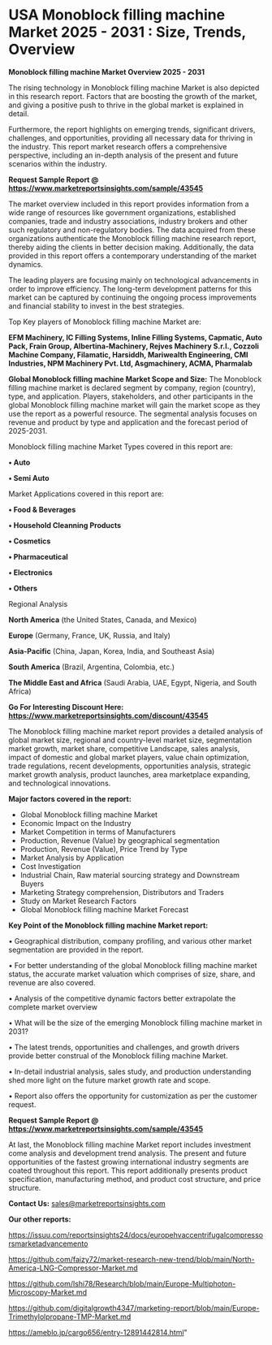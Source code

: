 # USA Monoblock filling machine Market 2025 - 2031 : Size, Trends, Overview

<Strong> Monoblock filling machine Market Overview 2025 - 2031</strong>

The rising technology in Monoblock filling machine Market is also depicted in this research report. Factors that are boosting the growth of the market, and giving a positive push to thrive in the global market is explained in detail.

Furthermore, the report highlights on emerging trends, significant drivers, challenges, and opportunities, providing all necessary data for thriving in the industry. This report market research offers a comprehensive perspective, including an in-depth analysis of the present and future scenarios within the industry.

<strong>Request Sample Report @ <a href=https://www.marketreportsinsights.com/sample/43545>https://www.marketreportsinsights.com/sample/43545</a></strong>

The market overview included in this report provides information from a wide range of resources like government organizations, established companies, trade and industry associations, industry brokers and other such regulatory and non-regulatory bodies. The data acquired from these organizations authenticate the Monoblock filling machine research report, thereby aiding the clients in better decision making. Additionally, the data provided in this report offers a contemporary understanding of the market dynamics.

The leading players are focusing mainly on technological advancements in order to improve efficiency. The long-term development patterns for this market can be captured by continuing the ongoing process improvements and financial stability to invest in the best strategies.

Top Key players of Monoblock filling machine Market are:

<strong>EFM Machinery, IC Filling Systems, Inline Filling Systems, Capmatic, Auto Pack, Frain Group, Albertina-Machinery, Rejves Machinery S.r.l., Cozzoli Machine Company, Filamatic, Harsiddh, Mariwealth Engineering, CMI Industries, NPM Machinery Pvt. Ltd, Asgmachinery, ACMA, Pharmalab</strong>

<strong><b>Global Monoblock filling machine Market Scope and Size:</b></strong>
The Monoblock filling machine market is declared segment by company, region (country), type, and application. Players, stakeholders, and other participants in the global Monoblock filling machine market will gain the market scope as they use the report as a powerful resource. The segmental analysis focuses on revenue and product by type and application and the forecast period of 2025-2031.

Monoblock filling machine Market Types covered in this report are:

<strong>•  Auto

•  Semi Auto</strong>

Market Applications covered in this report are:

<strong>•  Food & Beverages

•  Household Cleanning Products

•  Cosmetics

•  Pharmaceutical

•  Electronics

•  Others</strong> 

Regional Analysis

<strong>North America</strong> (the United States, Canada, and Mexico)

<strong>Europe</strong> (Germany, France, UK, Russia, and Italy)

<strong>Asia-Pacific</strong> (China, Japan, Korea, India, and Southeast Asia)

<strong>South America</strong> (Brazil, Argentina, Colombia, etc.)

<strong>The Middle East and Africa</strong> (Saudi Arabia, UAE, Egypt, Nigeria, and South Africa)

<strong>Go For Interesting Discount Here: <a href=https://www.marketreportsinsights.com/discount/43545>https://www.marketreportsinsights.com/discount/43545</a></strong>

The Monoblock filling machine market report provides a detailed analysis of global market size, regional and country-level market size, segmentation market growth, market share, competitive Landscape, sales analysis, impact of domestic and global market players, value chain optimization, trade regulations, recent developments, opportunities analysis, strategic market growth analysis, product launches, area marketplace expanding, and technological innovations.

<strong><b>Major factors covered in the report:</b></strong>
<ul>
  <li>Global Monoblock filling machine Market </li>
  <li>Economic Impact on the Industry</li>
  <li>Market Competition in terms of Manufacturers</li>
  <li>Production, Revenue (Value) by geographical segmentation</li>
  <li>Production, Revenue (Value), Price Trend by Type</li>
  <li>Market Analysis by Application</li>
  <li>Cost Investigation</li>
  <li>Industrial Chain, Raw material sourcing strategy and Downstream Buyers</li>
  <li>Marketing Strategy comprehension, Distributors and Traders</li>
  <li>Study on Market Research Factors</li>
  <li>Global Monoblock filling machine Market Forecast</li>
</ul>

<strong><b>Key Point of the Monoblock filling machine Market report:</b></strong>

• Geographical distribution, company profiling, and various other market segmentation are provided in the report.

• For better understanding of the global Monoblock filling machine market status, the accurate market valuation which comprises of size, share, and revenue are also covered.

• Analysis of the competitive dynamic factors better extrapolate the complete market overview

• What will be the size of the emerging Monoblock filling machine market in 2031?

• The latest trends, opportunities and challenges, and growth drivers provide better construal of the Monoblock filling machine Market.

• In-detail industrial analysis, sales study, and production understanding shed more light on the future market growth rate and scope.

• Report also offers the opportunity for customization as per the customer request.

<strong>Request Sample Report @ <a href=https://www.marketreportsinsights.com/sample/43545>https://www.marketreportsinsights.com/sample/43545</a></strong>

At last, the Monoblock filling machine Market report includes investment come analysis and development trend analysis. The present and future opportunities of the fastest growing international industry segments are coated throughout this report. This report additionally presents product specification, manufacturing method, and product cost structure, and price structure.

<strong>Contact Us:</strong>
sales@marketreportsinsights.com

<strong>Our other reports:</strong>

<a href=https://issuu.com/reportsinsights24/docs/europehvaccentrifugalcompressorsmarketadvancemento>https://issuu.com/reportsinsights24/docs/europehvaccentrifugalcompressorsmarketadvancemento</a>

<a href=https://github.com/faizy72/market-research-new-trend/blob/main/North-America-LNG-Compressor-Market.md>https://github.com/faizy72/market-research-new-trend/blob/main/North-America-LNG-Compressor-Market.md</a>

<a href=https://github.com/Ishi78/Research/blob/main/Europe-Multiphoton-Microscopy-Market.md>https://github.com/Ishi78/Research/blob/main/Europe-Multiphoton-Microscopy-Market.md</a>

<a href=https://github.com/digitalgrowth4347/marketing-report/blob/main/Europe-Trimethylolpropane-TMP-Market.md>https://github.com/digitalgrowth4347/marketing-report/blob/main/Europe-Trimethylolpropane-TMP-Market.md</a>

<a href=https://ameblo.jp/cargo656/entry-12891442814.html>https://ameblo.jp/cargo656/entry-12891442814.html</a>"
